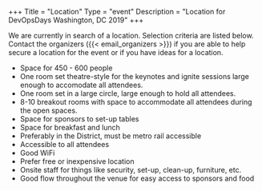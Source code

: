 +++
Title = "Location"
Type = "event"
Description = "Location for DevOpsDays Washington, DC 2019"
+++

We are currently in search of a location.  Selection criteria are listed below.
Contact the organizers ({{< email_organizers >}}) if you are able to help secure
a location for the event or if you have ideas for a location.

* Space for 450 - 600 people
* One room set theatre-style for the keynotes and ignite sessions large enough
  to accomodate all attendees.
* One room set in a large circle, large enough to hold all attendees.
* 8-10 breakout rooms with space to accommodate all attendees during the open 
  spaces.
* Space for sponsors to set-up tables
* Space for breakfast and lunch
* Preferably in the District, must be metro rail accessible
* Accessible to all attendees
* Good WiFi
* Prefer free or inexpensive location
* Onsite staff for things like security, set-up, clean-up, furniture, etc.
* Good flow throughout the venue for easy access to sponsors and food

<!-- Uncomment this only if you have set the coordinates for your location in the config yaml. Get Latitude and Longitude of a Point: http://itouchmap.com/latlong.html -->
<!-- {{< event_map >}} -->
